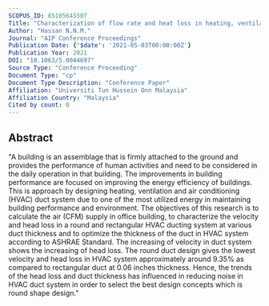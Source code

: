```yaml
---
SCOPUS_ID: 85105645507
Title: "Characterization of flow rate and heat loss in heating, ventilation and air conditioning (HVAC) duct system for office building"
Author: "Hassan N.N.M."
Journal: "AIP Conference Proceedings"
Publication Date: {'$date': '2021-05-03T00:00:00Z'}
Publication Year: 2021
DOI: "10.1063/5.0044697"
Source Type: "Conference Proceeding"
Document Type: "cp"
Document Type Description: "Conference Paper"
Affiliation: "Universiti Tun Hussein Onn Malaysia"
Affiliation Country: "Malaysia"
Cited by count: 0
---
```


## Abstract
"A building is an assemblage that is firmly attached to the ground and provides the performance of human activities and need to be considered in the daily operation in that building. The improvements in building performance are focused on improving the energy efficiency of buildings. This is approach by designing heating, ventilation and air conditioning (HVAC) duct system due to one of the most utilized energy in maintaining building performance and environment. The objectives of this research is to calculate the air (CFM) supply in office building, to characterize the velocity and head loss in a round and rectangular HVAC ducting system at various duct thickness and to optimize the thickness of the duct in HVAC system according to ASHRAE Standard. The increasing of velocity in duct system shows the increasing of head loss. The round duct design gives the lowest velocity and head loss in HVAC system approximately around 9.35% as compared to rectangular duct at 0.06 inches thickness. Hence, the trends of the head loss and duct thickness has influenced in reducing noise in HVAC duct system in order to select the best design concepts which is round shape design."
